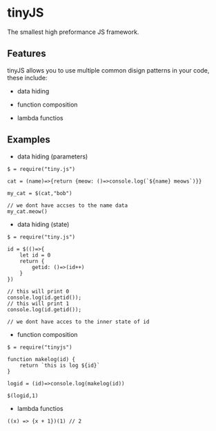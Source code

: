 # tinyJS

The smallest high preformance JS framework.

## Features

tinyJS allows you to use multiple common disign patterns in your code, these include:

- data hiding

- function composition

- lambda functios

## Examples

- data hiding (parameters)

```
$ = require("tiny.js")

cat = (name)=>{return {meow: ()=>console.log(`${name} meows`)}}

my_cat = $(cat,"bob")

// we dont have accses to the name data
my_cat.meow()
```

- data hiding (state)

```
$ = require("tiny.js")

id = $(()=>{
	let id = 0
	return {
		getid: ()=>(id++)
	}
})

// this will print 0
console.log(id.getid());
// this will print 1
console.log(id.getid());

// we dont have acces to the inner state of id
```

- function composition

```
$ = require("tinyjs")

function makelog(id) {
	return `this is log ${id}`
}

logid = (id)=>console.log(makelog(id))

$(logid,1)
```

- lambda functios

```
((x) => {x + 1})(1) // 2
```

